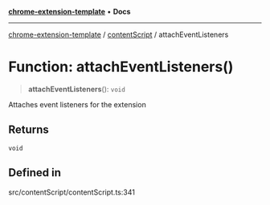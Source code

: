 [**chrome-extension-template**](../../README.md) • **Docs**

***

[chrome-extension-template](../../modules.md) / [contentScript](../README.md) / attachEventListeners

# Function: attachEventListeners()

> **attachEventListeners**(): `void`

Attaches event listeners for the extension

## Returns

`void`

## Defined in

src/contentScript/contentScript.ts:341
